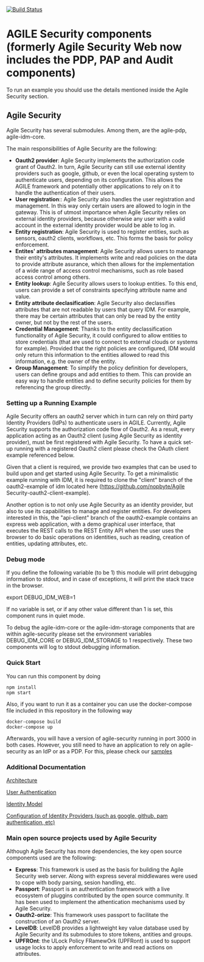 [![Build Status](https://travis-ci.org/Agile-IoT/agile-security.svg?branch=master)](https://travis-ci.org/Agile-IoT/agile-security)


# AGILE Security components (formerly Agile Security Web now includes the PDP, PAP and Audit components)

To run an example you should use the details mentioned inside the Agile Security section.

## Agile Security

Agile Security has several submodules. Among them, are the agile-pdp, agile-idm-core.

The main responsibilities of Agile Security are the following:

* **Oauth2 provider**: Agile Security implements the authorization code grant of Oauth2. In turn, Agile Security can still use external identity providers such as google, github, or even the local operating system to authenticate users, depending on its configuration. This allows the AGILE framework and potentially other applications to rely on it to handle the authentication of their users.
* **User registration**:: Agile Security also handles the user registration and management. In this way only certain users are allowed to login in the gateway. This is of utmost importance when Agile Security relies on external identity providers, because otherwise any user with a valid account in the external identity provider would be able to log in.
* **Entity registration**: Agile Security is used to register entities, such as sensors, oauth2 clients, workflows, etc. This forms the basis for policy enforcement.
* **Entites' attributes management**: Agile Security allows users to manage their entity's attributes. It implements write and read policies on the data to provide attribute asurance, which then allows for the implementation of a wide range of access control mechanisms, such as role based access control among others.
* **Entity lookup**:  Agile Security allows users to lookup entities. To this end, users can provide a set of constraints specifying attribute name and value.
* **Entity attribute declasification**: Agile Security also declassifies attributes that are not readable by users that query IDM. For example, there may be certain attributes that can only be read by the entity owner, but not by the rest of the users.
* **Credential Management**: Thanks to the entity declassification functionality of Agile Security, it could configured to allow entities to store credentials (that are used to connect to external clouds or systems for example). Provided that the right policies are configured, IDM would only return this information to the entities allowed to read this information, e.g. the owner of the entity.
* **Group Management**: To simplify the policy definition for developers, users can define groups and add entities to them. This can provide an easy way to handle entities and to define security policies for them by referencing the group directly.

### Setting up a Running Example


Agile Security offers an oauth2 server which in turn can rely on third party Identity Providers (IdPs) to authenticate users in AGILE.
Currently, Agile Security supports the authorization code flow of Oauth2. As a result, every application acting as an Oauth2 client (using Agile Security as identity provider), must be first registered with Agile Security. To have a quick set-up running with a registered Oauth2 client please check the OAuth client example referenced below.

Given that a client is required, we provide two examples that can be used to build upon and get started using Agile Security.
To get a minimalistic example running with IDM, it is required to clone the "client" branch of the oauth2-example of idm located here (https://github.com/nopbyte/Agile Security-oauth2-client-example).

Another option is to not only use Agile Security as an identity provider, but also to use its capabilities to manage and register entities. For developers interested in this, the "api-client" branch of the oauth2-example contains an express web application, with a demo graphical user interface, that executes the REST calls to the REST Entity API when the user uses the browser to do basic operations on identities, such as reading, creation of entities, updating attributes, etc.

### Debug mode

If you define the following variable (to be 1) this module will print debugging information to stdout, and in case of exceptions, it will print the stack trace in the browser.

export DEBUG_IDM_WEB=1

If no variable is set, or if any other value different than 1 is set, this component runs in quiet mode.

To debug the agile-idm-core or the agile-idm-storage components that are within agile-security please set the environment variables DEBUG_IDM_CORE  or DEBUG_IDM_STORAGE to 1 respectively. These two components will log to stdout debugging information.

### Quick Start

You can run this component by doing

```
npm install
npm start
```

Also, if you want to run it as a container you can use the docker-compose file included in this repository in the following way

```
docker-compose build
docker-compose up
```

Afterwards, you will have a version of agile-security running in port 3000 in both cases. However, you still need to have an application to rely on agile-security as an IdP or as a PDP.  For this, please check our [samples](https://github.com/nopbyte/agile-security-samples) 



### Additional Documentation

[Architecture](https://github.com/Agile-IoT/agile-security/blob/master/docs/architecture.md)

[User Authentication](https://github.com/Agile-IoT/agile-security/blob/master/docs/authentication.md)

[Identity Model](https://github.com/Agile-IoT/agile-security/blob/master/docs/identity-model.md)

[Configuration of Identity Providers (such as google, github, pam authentication, etc)](https://github.com/Agile-IoT/agile-security/blob/master/docs/idps-configuration.md)

### Main open source projects used by Agile Security

Although Agile Security has more dependencies, the key open source components used are the following:

* **Express**: This framework is used as the basis for building the Agile Security web server. Along with express several middlewares were used to cope with body parsing, sesion handling, etc.
* **Passport**: Passport is an authentication framework with a live ecosystem of pluggins contributed by the open source community. It has been used to implement the athentication mechanisms used by Agile Security.
* **Oauth2-orize**: This framework uses passport to facilitate the construction of an Oauth2 server.
* **LevelDB**: LevelDB provides a lightweight key value database used by Agile Security and its submodules to store tokens, antities and groups.
* **UPFROnt**: the ULock Policy FRamewOrk (UPFRont) is used to support usage locks to apply enforcement to write and read actions on attributes.
